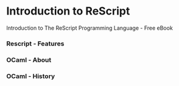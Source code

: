 # Introduction to ReScript
Introduction to The ReScript Programming Language - Free eBook

### Rescript - Features


### OCaml - About

 
### OCaml - History
